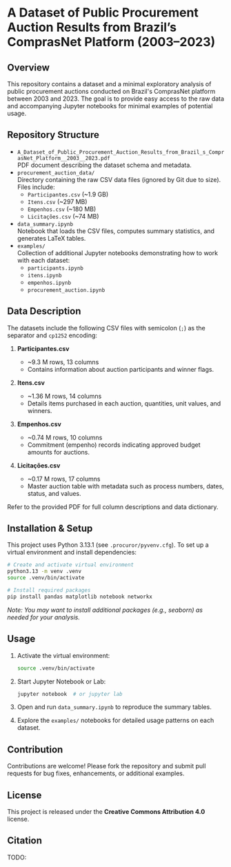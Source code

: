 # A Dataset of Public Procurement Auction Results from Brazil’s ComprasNet Platform (2003–2023)

## Overview
This repository contains a dataset and a minimal exploratory analysis of public procurement auctions conducted on Brazil's ComprasNet platform between 2003 and 2023. The goal is to provide easy access to the raw data and accompanying Jupyter notebooks for minimal examples of potential usage.

## Repository Structure

- `A_Dataset_of_Public_Procurement_Auction_Results_from_Brazil_s_ComprasNet_Platform__2003__2023.pdf`  
  PDF document describing the dataset schema and metadata.
- `procurement_auction_data/`  
  Directory containing the raw CSV data files (ignored by Git due to size). Files include:
  - `Participantes.csv` (~1.9 GB)
  - `Itens.csv` (~297 MB)
  - `Empenhos.csv` (~180 MB)
  - `Licitações.csv` (~74 MB)
- `data_summary.ipynb`  
  Notebook that loads the CSV files, computes summary statistics, and generates LaTeX tables.
- `examples/`  
  Collection of additional Jupyter notebooks demonstrating how to work with each dataset:
  - `participants.ipynb`
  - `itens.ipynb`
  - `empenhos.ipynb`
  - `procurement_auction.ipynb`

## Data Description

The datasets include the following CSV files with semicolon (`;`) as the separator and `cp1252` encoding:

1. **Participantes.csv**
   - ~9.3 M rows, 13 columns
   - Contains information about auction participants and winner flags.

2. **Itens.csv**
   - ~1.36 M rows, 14 columns
   - Details items purchased in each auction, quantities, unit values, and winners.

3. **Empenhos.csv**
   - ~0.74 M rows, 10 columns
   - Commitment (empenho) records indicating approved budget amounts for auctions.

4. **Licitações.csv**
   - ~0.17 M rows, 17 columns
   - Master auction table with metadata such as process numbers, dates, status, and values.

Refer to the provided PDF for full column descriptions and data dictionary.

## Installation & Setup

This project uses Python 3.13.1 (see `.procuror/pyvenv.cfg`). To set up a virtual environment and install dependencies:

```bash
# Create and activate virtual environment
python3.13 -m venv .venv
source .venv/bin/activate

# Install required packages
pip install pandas matplotlib notebook networkx
```

*Note: You may want to install additional packages (e.g., seaborn) as needed for your analysis.*

## Usage

1. Activate the virtual environment:

   ```bash
   source .venv/bin/activate
   ```

2. Start Jupyter Notebook or Lab:

   ```bash
   jupyter notebook  # or jupyter lab
   ```

3. Open and run `data_summary.ipynb` to reproduce the summary tables.
4. Explore the `examples/` notebooks for detailed usage patterns on each dataset.

## Contribution

Contributions are welcome! Please fork the repository and submit pull requests for bug fixes, enhancements, or additional examples.

## License

This project is released under the __Creative Commons Attribution 4.0__ license.

## Citation
TODO:

<!-- If you use this repository or the dataset in your work, please cite it as follows: -->

<!-- ### APA

Vicentim Perasolo, L. (2025). _A Dataset of Public Procurement Auction Results from Brazil's ComprasNet Platform (2003–2023)_ [Dataset]. GitHub repository. https://github.com/lperasolo/A-Dataset-of-Public-Procurement-Auction-Results-from-Brazil-s-ComprasNet-Platform-from-2003-to-2023/tree/master

### BibTeX

```bibtex
@misc{perasolo2025comprasnet,
  author       = {Vicentim Perasolo, L.},
  title        = {A Dataset of Public Procurement Auction Results from Brazil’s ComprasNet Platform (2003–2023)},
  year         = {2025},
  howpublished = {GitHub repository},
  url          = {https://github.com/lperasolo/A-Dataset-of-Public-Procurement-Auction-Results-from-Brazil-s-ComprasNet-Platform-from-2003-to-2023/tree/master},
}
```  -->